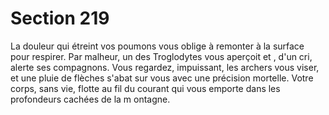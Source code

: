 # Section 219

La douleur qui étreint vos poumons vous oblige à remonter à la surface pour respirer. Par
malheur, un des Troglodytes vous aperçoit et , d'un cri, alerte ses compagnons. Vous
regardez, impuissant, les archers vous viser, et une pluie de flèches s'abat sur vous avec
une précision mortelle. Votre corps, sans vie, flotte au fil du courant qui vous emporte
dans les profondeurs cachées de la m ontagne.